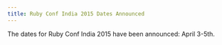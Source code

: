 ```yaml
---
title: Ruby Conf India 2015 Dates Announced
---
```


The dates for Ruby Conf India 2015 have been announced: April 3-5th.
